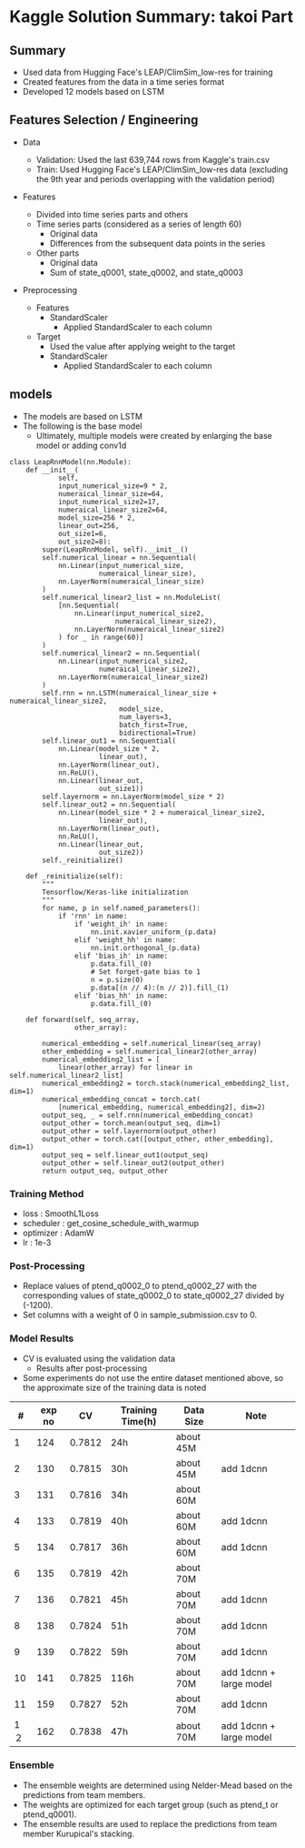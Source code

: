 # Kaggle Solution Summary: takoi Part

## Summary
- Used data from Hugging Face's LEAP/ClimSim_low-res for training
- Created features from the data in a time series format
- Developed 12 models based on LSTM

## Features Selection / Engineering
- Data
    - Validation: Used the last 639,744 rows from Kaggle's train.csv
    - Train: Used Hugging Face's LEAP/ClimSim_low-res data (excluding the 9th year and periods overlapping with the validation period)

- Features
    - Divided into time series parts and others
    - Time series parts (considered as a series of length 60)
        - Original data
        - Differences from the subsequent data points in the series
    - Other parts
        - Original data
        - Sum of state_q0001, state_q0002, and state_q0003

- Preprocessing
    - Features
        - StandardScaler
            - Applied StandardScaler to each column
    - Target
        - Used the value after applying weight to the target
        - StandardScaler
            - Applied StandardScaler to each column

## models
- The models are based on LSTM
- The following is the base model
    - Ultimately, multiple models were created by enlarging the base model or adding conv1d
```
class LeapRnnModel(nn.Module):
    def __init__(
            self,
            input_numerical_size=9 * 2,
            numeraical_linear_size=64,
            input_numerical_size2=17,
            numeraical_linear_size2=64,
            model_size=256 * 2,
            linear_out=256,
            out_size1=6,
            out_size2=8):
        super(LeapRnnModel, self).__init__()
        self.numerical_linear = nn.Sequential(
            nn.Linear(input_numerical_size,
                      numeraical_linear_size),
            nn.LayerNorm(numeraical_linear_size)
        )
        self.numerical_linear2_list = nn.ModuleList(
            [nn.Sequential(
                nn.Linear(input_numerical_size2,
                          numeraical_linear_size2),
                nn.LayerNorm(numeraical_linear_size2)
            ) for _ in range(60)]
        )
        self.numerical_linear2 = nn.Sequential(
            nn.Linear(input_numerical_size2,
                      numeraical_linear_size2),
            nn.LayerNorm(numeraical_linear_size2)
        )
        self.rnn = nn.LSTM(numeraical_linear_size + numeraical_linear_size2,
                           model_size,
                           num_layers=3,
                           batch_first=True,
                           bidirectional=True)
        self.linear_out1 = nn.Sequential(
            nn.Linear(model_size * 2,
                      linear_out),
            nn.LayerNorm(linear_out),
            nn.ReLU(),
            nn.Linear(linear_out,
                      out_size1))
        self.layernorm = nn.LayerNorm(model_size * 2)
        self.linear_out2 = nn.Sequential(
            nn.Linear(model_size * 2 + numeraical_linear_size2,
                      linear_out),
            nn.LayerNorm(linear_out),
            nn.ReLU(),
            nn.Linear(linear_out,
                      out_size2))
        self._reinitialize()

    def _reinitialize(self):
        """
        Tensorflow/Keras-like initialization
        """
        for name, p in self.named_parameters():
            if 'rnn' in name:
                if 'weight_ih' in name:
                    nn.init.xavier_uniform_(p.data)
                elif 'weight_hh' in name:
                    nn.init.orthogonal_(p.data)
                elif 'bias_ih' in name:
                    p.data.fill_(0)
                    # Set forget-gate bias to 1
                    n = p.size(0)
                    p.data[(n // 4):(n // 2)].fill_(1)
                elif 'bias_hh' in name:
                    p.data.fill_(0)

    def forward(self, seq_array,
                other_array):

        numerical_embedding = self.numerical_linear(seq_array)
        other_embedding = self.numerical_linear2(other_array)
        numerical_embedding2_list = [
            linear(other_array) for linear in self.numerical_linear2_list]
        numerical_embedding2 = torch.stack(numerical_embedding2_list, dim=1)
        numerical_embedding_concat = torch.cat(
            [numerical_embedding, numerical_embedding2], dim=2)
        output_seq, _ = self.rnn(numerical_embedding_concat)
        output_other = torch.mean(output_seq, dim=1)
        output_other = self.layernorm(output_other)
        output_other = torch.cat([output_other, other_embedding], dim=1)
        output_seq = self.linear_out1(output_seq)
        output_other = self.linear_out2(output_other)
        return output_seq, output_other

```

### Training Method
- loss : SmoothL1Loss
- scheduler : get_cosine_schedule_with_warmup
- optimizer : AdamW
- lr : 1e-3

### Post-Processing
- Replace values of ptend_q0002_0 to ptend_q0002_27 with the corresponding values of state_q0002_0 to state_q0002_27 divided by (-1200).
- Set columns with a weight of 0 in sample_submission.csv to 0.

### Model Results
- CV is evaluated using the validation data
    - Results after post-processing
- Some experiments do not use the entire dataset mentioned above, so the approximate size of the training data is noted

| # | exp no | CV | Training Time(h) | Data Size | Note |
| --- | --- | --- | --- | --- |--- |
| 1 | 124| 0.7812|  24h | about 45M ||
| 2 | 130 |0.7815 |  30h | about 45M |add 1dcnn|
| 3 | 131 |0.7816  | 34h | about 60M ||
| 4 | 133 |0.7819  | 40h | about 60M| add 1dcnn|
| 5 | 134 |0.7817  | 36h | about 60M  |add 1dcnn|
| 6 | 135 |0.7819  | 42h | about 70M ||
| 7 | 136 |0.7821  | 45h | about 70M |add 1dcnn |
| 8 | 138 |0.7824  | 51h | about 70M |add 1dcnn|
| 9 | 139 | 0.7822 | 59h | about 70M |add 1dcnn |
| 10 | 141 |0.7825  | 116h | about 70M |add 1dcnn + large model|
| 11 | 159 |0.7827  | 52h | about 70M |add 1dcnn|
| 1２ | 162 |0.7838  | 47h |about 70M  |add 1dcnn + large model|

### Ensemble
- The ensemble weights are determined using Nelder-Mead based on the predictions from team members.
- The weights are optimized for each target group (such as ptend_t or ptend_q0001).
- The ensemble results are used to replace the predictions from team member Kurupical's stacking.



